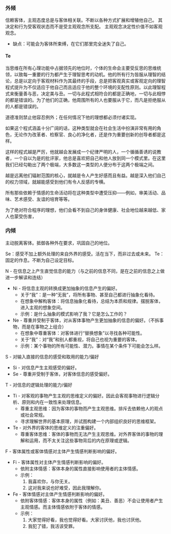 ### 外倾
信赖客体，主观态度总是与客体相关联。不断以各种方式扩展和增殖他自己。
其决定和行为受客观状态而不是受主观观念所支配。
主观观念决定性价值不如客观观念。

* 缺点：可能会为客体所束缚，在它们那里完全迷失了自己。

#### Te
当思维在所有心理功能中占据领先的地位时，个体的生命会主要受反思的思维统领，以致每一重要的行为都产生于理智思考的动机。他的所有行为皆服从理智的结论，总是以定向于客观材料作为其最终的手段，总是把客观真实或客观定向的理智程式提升为不仅适应于他自己而且适应于他的整个环境的支配性原则。以此理智程式来衡量善与恶，决定美与丑。一切与此程式相符合的都是正确地，一切与此相悖的都是错误的。为了他们的正确，他周围所有的人也要服从于它，而凡是拒绝服从的人都是错误的。

道德准则禁止他容忍例外；在任何情况下他的理想都必须付诸实现。

如果这个程式涵盖十分广阔的话，这种类型就会在社会生活中扮演非常有用的角色，无论作为改革者、检察官、良心的净化者，还是作为重要创新的创导者都是这样。

这样的程式越是严厉，他就越会发展成一个纪律严明的人，一个循循善诱的说教者，一个自以为是的批评家，他总是喜欢把自己和他人放到同一个模式里。在这里我们已经勾勒出了两个极端，大多数这一类型的人便分布于这两个极端之间。

越是远离他们辐射范围的核心，就越是令人产生好感而且有益。越是深入他们自己的权力领域，就越能感受到他们有令人反感的专横。

所有那些依赖于情感的生命活动将在这种类型中遭受压抑——例如，审美活动、品味、艺术感受、友谊的培育等等。

为了绝对符合程序的理想，他们会看不到自己的身体健康、社会地位越来越低、家人也蒙受伤害，
### 内倾
主动脱离客体。抵御各种外在要求，巩固自己的地位。


Se：感受不加上额外处理的来自外界的感受。活在当下，而非过去或未来。
Te：固定的作息。不断为自己设定目标。

N - 在信息之上产生直觉信息的能力（与之前的信息不同，是在之前的信息之上做进一步解读和连结）
* Ni - 将信息主观的转换成更加抽象的信息产生的偏好。
  - 关于“我”：是一种“无我”，将所有事物、甚至自己都进行抽象化看待。
  - 在想象中解构客体：将信息抽象化看待，总结为本质和规律。摆脱客体，进入主观的想象空间。
  - 示例：是什么抽象的模式影响了我？它是怎么工作的？
* Ne - 尊重并受制于客体，对从客体事物产生更加抽象的信息的偏好。（不拆事物，而是在事物之上组合）
  - 在想象中尊重客体：对客体进行“替换想象”以寻找各种可能性。
  - 关于“我”：对“我”和别人都重视，将自己也视为重要的客体。
  - 示例：某个事物的所有可能性、潜力。事情在某个条件下可能会怎么样。

S - 对输入直接的信息的感受和取用的能力/偏好
* Si - 对信息产生主观感受的偏好。
* Se - 尊重并受制于客体，对客体信息的感受偏好。

T - 对信息的逻辑处理的能力/偏好
* Ti - 对客观的事物产生主观的思维定义的偏好。因此会客观事物进行逻辑分析、原则和内在一致性来处理信息。
  - 尊重主观思维：因为客体的事物而产生主观思维。排斥去依赖他人的观点或社会常规。
  - 寻求理解世界的基本原理，并试图构建一个内部组织良好的思维框架。
* Te - 对外界的客体的思维定义的注重偏好。
  - 尊重客体思维：客体的事物而无法产生主观思维。对外界客体的事物的理解和运用，而不太关注这些事物背后的内在原理或逻辑。

F - 客体属性或客体情感对主体产生情感判断影响的偏好。
* Fi - 客体属性对主体产生情感判断影响的偏好。
  - 依附主体情感：客体本身的属性直接影响使用者的主体情感。
  - 示例：
    1. 我喜欢你，与你无关。
    2. 这对我来说也好难受，因此我理解你。
* Fe - 客体情感对主体产生情感判断影响的偏好。
  - 依附客体情感：客体本身的属性（例如：美丑、善恶）不会让使用者产生主观情感。而主体情感依附于客体的情感。
  - 示例：
    1. 大家觉得好看，我也觉得好看。大家讨厌他，我也讨厌他。
    2. 我犯了错，我活该受罪。